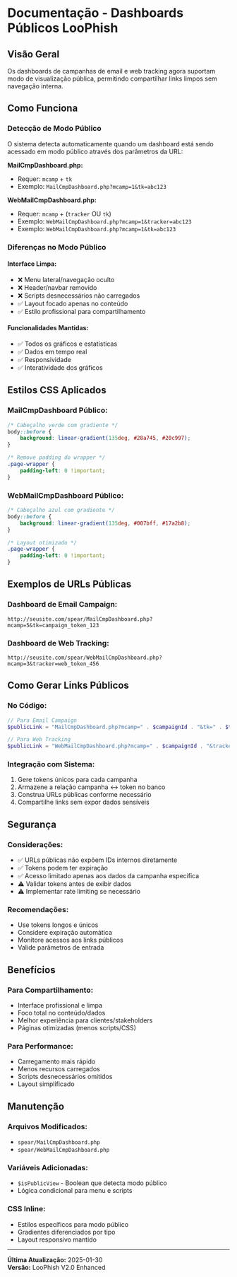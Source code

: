 # Documentação - Dashboards Públicos LooPhish

## Visão Geral
Os dashboards de campanhas de email e web tracking agora suportam modo de visualização pública, permitindo compartilhar links limpos sem navegação interna.

## Como Funciona

### Detecção de Modo Público
O sistema detecta automaticamente quando um dashboard está sendo acessado em modo público através dos parâmetros da URL:

**MailCmpDashboard.php:**
- Requer: `mcamp` + `tk`
- Exemplo: `MailCmpDashboard.php?mcamp=1&tk=abc123`

**WebMailCmpDashboard.php:**
- Requer: `mcamp` + (`tracker` OU `tk`)
- Exemplo: `WebMailCmpDashboard.php?mcamp=1&tracker=abc123`
- Exemplo: `WebMailCmpDashboard.php?mcamp=1&tk=abc123`

### Diferenças no Modo Público

#### Interface Limpa:
- ❌ Menu lateral/navegação oculto
- ❌ Header/navbar removido  
- ❌ Scripts desnecessários não carregados
- ✅ Layout focado apenas no conteúdo
- ✅ Estilo profissional para compartilhamento

#### Funcionalidades Mantidas:
- ✅ Todos os gráficos e estatísticas
- ✅ Dados em tempo real
- ✅ Responsividade
- ✅ Interatividade dos gráficos

## Estilos CSS Aplicados

### MailCmpDashboard Público:
```css
/* Cabeçalho verde com gradiente */
body::before {
    background: linear-gradient(135deg, #28a745, #20c997);
}

/* Remove padding do wrapper */
.page-wrapper {
    padding-left: 0 !important;
}
```

### WebMailCmpDashboard Público:
```css
/* Cabeçalho azul com gradiente */  
body::before {
    background: linear-gradient(135deg, #007bff, #17a2b8);
}

/* Layout otimizado */
.page-wrapper {
    padding-left: 0 !important;
}
```

## Exemplos de URLs Públicas

### Dashboard de Email Campaign:
```
http://seusite.com/spear/MailCmpDashboard.php?mcamp=5&tk=campaign_token_123
```

### Dashboard de Web Tracking:
```
http://seusite.com/spear/WebMailCmpDashboard.php?mcamp=3&tracker=web_token_456
```

## Como Gerar Links Públicos

### No Código:
```php
// Para Email Campaign
$publicLink = "MailCmpDashboard.php?mcamp=" . $campaignId . "&tk=" . $trackingToken;

// Para Web Tracking  
$publicLink = "WebMailCmpDashboard.php?mcamp=" . $campaignId . "&tracker=" . $trackerToken;
```

### Integração com Sistema:
1. Gere tokens únicos para cada campanha
2. Armazene a relação campanha ↔ token no banco
3. Construa URLs públicas conforme necessário
4. Compartilhe links sem expor dados sensíveis

## Segurança

### Considerações:
- ✅ URLs públicas não expõem IDs internos diretamente
- ✅ Tokens podem ter expiração
- ✅ Acesso limitado apenas aos dados da campanha específica
- ⚠️ Validar tokens antes de exibir dados
- ⚠️ Implementar rate limiting se necessário

### Recomendações:
- Use tokens longos e únicos
- Considere expiração automática
- Monitore acessos aos links públicos
- Valide parâmetros de entrada

## Benefícios

### Para Compartilhamento:
- Interface profissional e limpa
- Foco total no conteúdo/dados
- Melhor experiência para clientes/stakeholders
- Páginas otimizadas (menos scripts/CSS)

### Para Performance:
- Carregamento mais rápido
- Menos recursos carregados
- Scripts desnecessários omitidos
- Layout simplificado

## Manutenção

### Arquivos Modificados:
- `spear/MailCmpDashboard.php`
- `spear/WebMailCmpDashboard.php`

### Variáveis Adicionadas:
- `$isPublicView` - Boolean que detecta modo público
- Lógica condicional para menu e scripts

### CSS Inline:
- Estilos específicos para modo público
- Gradientes diferenciados por tipo
- Layout responsivo mantido

---

**Última Atualização:** 2025-01-30  
**Versão:** LooPhish V2.0 Enhanced